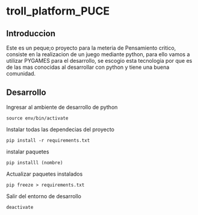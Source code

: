 # troll_platform_PUCE

## Introduccion

Este es un peque;o proyecto para la meteria de Pensamiento critico, consiste en la realizacion de un juego mediante python, para ello vamos a utilizar PYGAMES para el desarrollo, se escogio esta tecnologia por que es de las mas conocidas al desarrollar con python y tiene una buena comunidad.


## Desarrollo

Ingresar al ambiente de desarrollo de python

```shell
source env/bin/activate
```

Instalar todas las dependecias del proyecto
```shell
pip install -r requirements.txt
```

instalar paquetes
```shell
pip installl (nombre)
```

Actualizar paquetes instalados
```shell
pip freeze > requirements.txt
```


Salir del entorno de desarrollo

```sheell
deactivate
```

